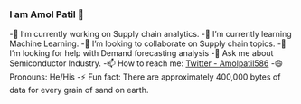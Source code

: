 ### I am Amol Patil 👋

-🔭 I’m currently working on Supply chain analytics.
-🌱 I’m currently learning Machine Learning.
-👯 I’m looking to collaborate on Supply chain topics.
-🤔 I’m looking for help with Demand forecasting analysis
-💬 Ask me about Semiconductor Industry.
-📫 How to reach me: [Twitter - Amolpatil586](https://twitter.com/Amolpatil586)
-😄 Pronouns: He/His
-⚡ Fun fact: There are approximately 400,000 bytes of data for every grain of sand on earth.


